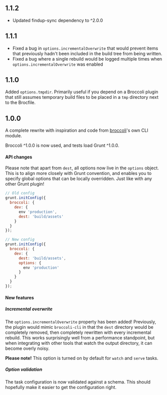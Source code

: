 ## 1.1.2
- Updated findup-sync dependency to ^2.0.0

## 1.1.1

- Fixed a bug in `options.incrementalOverwrite` that would prevent items that previously hadn't been included in the build tree from being written.
- Fixed a bug where a single rebuild would be logged multiple times when `options.incrementalOverwrite` was enabled

## 1.1.0

Added `options.tmpdir`. Primarily useful if you depend on a Broccoli plugin that still assumes temporary build files to be placed in a `tmp` directory next to the Brocfile.

## 1.0.0

A complete rewrite with inspiration and code from [broccoli](https://www.npmjs.com/package/broccoli)'s own CLI module.

Broccoli ^1.0.0 is now used, and tests load Grunt ^1.0.0.

#### API changes

Please note that apart from `dest`, all options now live in the `options` object. This is to align more closely with Grunt convention, and enables you to specify global options that can be locally overridden. Just like with any other Grunt plugin!

```js
// Old config
grunt.initConfig({
  broccoli: {
    dev: {
      env 'production',
      dest: 'build/assets'
    }
  }
});

// New config
grunt.initConfig({
  broccoli: {
    dev: {
      dest: 'build/assets',
      options: {
        env 'production'
      }
    }
  }
});
```

#### New features

##### Incremental overwrite

The `options.incrementalOverwrite` property has been added! Previously, the plugin would mimic `broccoli-cli` in that the `dest` directory would be completely removed, then completely rewritten with every incremental rebuild. This works surprisingly well from a performance standpoint, but when integrating with other tools that watch the output directory, it can become overly noisy.

**Please note!** This option is turned on by default for `watch` and `serve` tasks.

##### Option validation

The task configuration is now validated against a schema. This should hopefully make it easier to get the configuration right.
